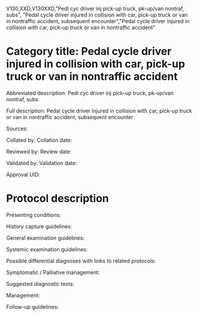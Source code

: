 V130,XXD,V130XXD,"Pedl cyc driver inj pick-up truck, pk-up/van nontraf, subs", "Pedal cycle driver injured in collision with car, pick-up truck or van in nontraffic accident, subsequent encounter","Pedal cycle driver injured in collision with car, pick-up truck or van in nontraffic accident"
# Category title: Pedal cycle driver injured in collision with car, pick-up truck or van in nontraffic accident

Abbreviated description: Pedl cyc driver inj pick-up truck, pk-up/van nontraf, subs

Full description: Pedal cycle driver injured in collision with car, pick-up truck or van in nontraffic accident, subsequent encounter

Sources:

Collated by:
Collation date:

Reviewed by:
Review date:

Validated by:
Validation date:

Approval UID:

# Protocol description

Presenting conditions:

History capture guidelines:

General examination guidelines:

Systemic examination guidelines:

Possible differential diagnoses with links to related protocols:

Symptomatic / Palliative management:

Suggested diagnostic tests:

Management:

Follow-up guidelines:
